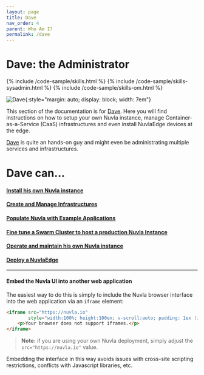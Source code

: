 ```yaml
---
layout: page
title: Dave
nav_order: 4
parent: Who Am I?
permalink: /dave
---
```



# Dave: the Administrator

{% include /code-sample/skills.html %} {% include /code-sample/skills-sysadmin.html %} {% include /code-sample/skills-om.html %} 

![Dave](/assets/img/dave.png){:style="margin: auto; display: block; width: 7em"}


This section of the documentation is for [Dave](/whoami#dave-the-administrator).  Here you will find instructions on how to setup your own Nuvla instance, manage Container-as-a-Service (CaaS) infrastructures and even install NuvlaEdge devices at the edge.

[Dave](/whoami#dave-the-administrator) is quite an hands-on guy and might even be administrating multiple services and infrastructures. 


# Dave can...

#### [Install his own Nuvla instance](/nuvla/installation)
#### [Create and Manage Infrastructures](/nuvla/infrastructures)
#### [Populate Nuvla with Example Applications](/nuvla/installation/example-apps)
#### [Fine tune a Swarm Cluster to host a production Nuvla Instance](/nuvla/installation/production#deploy-additional-caas-services)
#### [Operate and maintain his own Nuvla instance](/nuvla/installation/operation-maintenance)
#### [Deploy a NuvlaEdge](/nuvlabox/latest)
---
#### Embed the Nuvla UI into another web application 

The easiest way to do this is simply to include the Nuvla browser interface into the web application via an `iframe` element:

```html
<iframe src="https://nuvla.io"
        style="width:100%; height:100ex; v-scroll:auto; padding: 1ex !important; margin: 0 !important">
    <p>Your browser does not support iframes.</p>
</iframe>
```


> **Note:** if you are using your own Nuvla deployment, simply adjust the `src="https://nuvla.io"` value.

Embedding the interface in this way avoids issues with cross-site scripting restrictions, conflicts with Javascript libraries, etc.


